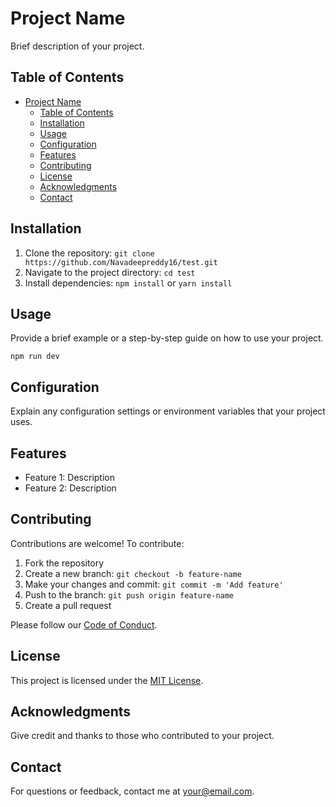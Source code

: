# Project Name

Brief description of your project.

## Table of Contents

- [Project Name](#project-name)
  - [Table of Contents](#table-of-contents)
  - [Installation](#installation)
  - [Usage](#usage)
  - [Configuration](#configuration)
  - [Features](#features)
  - [Contributing](#contributing)
  - [License](#license)
  - [Acknowledgments](#acknowledgments)
  - [Contact](#contact)

## Installation

1. Clone the repository: `git clone https://github.com/Navadeepreddy16/test.git`
2. Navigate to the project directory: `cd test`
3. Install dependencies: `npm install` or `yarn install`

## Usage

Provide a brief example or a step-by-step guide on how to use your project.

```
npm run dev
```

## Configuration

Explain any configuration settings or environment variables that your project uses.

## Features

- Feature 1: Description
- Feature 2: Description

## Contributing

Contributions are welcome! To contribute:
1. Fork the repository
2. Create a new branch: `git checkout -b feature-name`
3. Make your changes and commit: `git commit -m 'Add feature'`
4. Push to the branch: `git push origin feature-name`
5. Create a pull request

Please follow our [Code of Conduct](CODE_OF_CONDUCT.md).

## License

This project is licensed under the [MIT License](LICENSE).

## Acknowledgments

Give credit and thanks to those who contributed to your project.

## Contact

For questions or feedback, contact me at your@email.com.
